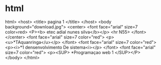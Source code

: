 # html
html> &lt;host> &lt;title> pagina 1 &lt;/title> &lt;/host> &lt;body background="download.jpg"> &lt;center> &lt;font face="arial" size=7 color=red> &lt;P>&lt;b> etec adial nunes silva&lt;/b>&lt;/p> &lt;hr N55> &lt;/font> &lt;/center> &lt;font face="arial" size=7 color="red"> &lt;p>&lt;u>*TAquanringa&lt;/u>&lt;/p> &lt;/font> &lt;font face="arial" size=7 color="red"> &lt;p>&lt;i>*1 densenvolvimento De sistema&lt;i>&lt;/p> &lt;/font> &lt;font face="arial" size=7 color="red"> &lt;p>&lt;SUP> *Programaçao web 1 &lt;/SUP>&lt;/P> &lt;/body> &lt;/html>
